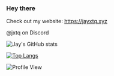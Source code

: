 ### Hey there

Check out my website: https://jayxtq.xyz

@jxtq on Discord

![Jay's GitHub stats](https://readme-stats-breno.vercel.app/api?username=jayxtq&show_icons=true&theme=radical)

[![Top Langs](https://readme-stats-breno.vercel.app/api/top-langs/?username=anuraghazra&layout=compact)](https://github.com/anuraghazra/github-readme-stats)

![Profile View](https://komarev.com/ghpvc/?username=jayxtq&color=blueviolet)
